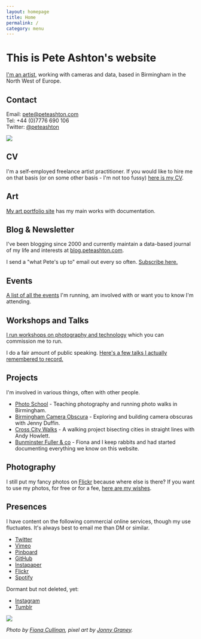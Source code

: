 ```yaml
---
layout: homepage
title: Home
permalink: /
category: menu
---
```


# This is Pete Ashton's website

[I'm an artist](http://art.peteashton.com), working with cameras and data, based in Birmingham in the North West of Europe.

## Contact

Email: pete@peteashton.com  
Tel: +44 (0)7776 690 106  
Twitter: [@peteashton](http://twitter.com/peteashton)

![](http://peteashton.com/images/29245876503_038141b55f_o.jpg)

## CV

I'm a self-employed freelance artist practitioner. If you would like to hire me on that basis (or on some other basis - I'm not too fussy) [here is my CV](http://art.peteashton.com/cv/).

## Art

[My art portfolio site](http://art.peteashton.com) has my main works with documentation.

## Blog & Newsletter

I've been blogging since 2000 and currently maintain a data-based journal of my life and interests at [blog.peteashton.com](http://blog.peteashton.com).

I send a "what Pete's up to" email out every so often. [Subscribe here.](https://tinyletter.com/peteashton)

## Events

[A list of all the events](http://peteashton.com/events/) I'm running, am involved with or want you to know I'm attending.

## Workshops and Talks

[I run workshops on photography and technology](http://peteashton.com/workshops/) which you can commission me to run. 

I do a fair amount of public speaking. [Here's a few talks I actually remembered to record.](http://peteashton.com/talks/)

## Projects

I'm involved in various things, often with other people. 

-	[Photo School](http://photo-school.co.uk) - Teaching photography and running photo walks in Birmingham. 
-	[Birmingham Camera Obscura](http://bhamobscura.com) - Exploring and building camera obscuras with Jenny Duffin. 
-	[Cross City Walks](http://xcw.org.uk) - A walking project bisecting cities in straight lines with Andy Howlett.
-	[Bunminster Fuller & co](http://bunminster.uk) - Fiona and I keep rabbits and had started documenting everything we know on this website.   

## Photography

I still put my fancy photos on [Flickr](https://www.flickr.com/photos/peteashton/) because where else is there? If you want to use my photos, for free or for a fee, [here are my wishes](http://peteashton.com/photography_usage). 

## Presences

I have content on the following commercial online services, though my use fluctuates. It's always best to email me than DM or similar.

-	[Twitter](https://twitter.com/peteashton)  
-	[Vimeo](http://vimeo.com/peteashton/)
-	[Pinboard](https://pinboard.in/u:peteashton/)  
-	[GitHub](https://github.com/peteash10) 
-	[Instapaper](https://www.instapaper.com/p/peteashton) 
-	[Flickr](https://www.flickr.com/photos/peteashton/)
- [Spotify](https://open.spotify.com/user/ft494dxn3wb6vlbhi69w5reln?si=R6982hhhTZ2iVVBERk8AJw)

Dormant but not deleted, yet:

-	[Instagram](https://www.instagram.com/peteashton/)  
-	[Tumblr](http://peteashton.tumblr.com)  

![](http://peteashton.com/images/pixelpete.jpg)

*Photo by [Fiona Cullinan](http://fionacullinan.com), pixel art by [Jonny Graney](https://www.hipkissandgraney.com).*
